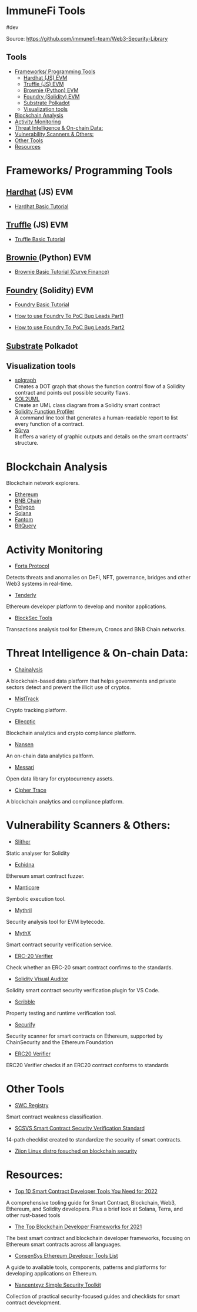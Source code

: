 # ImmuneFi Tools
#dev 

Source: https://github.com/immunefi-team/Web3-Security-Library

Tools
------
- [Frameworks/ Programming Tools](#frameworks-programming-tools)
  - [Hardhat (JS) EVM](#hardhat-js-evm)
  - [Truffle (JS) EVM](#truffle-js-evm)
  - [Brownie (Python) EVM](#brownie-python-evm)
  - [Foundry (Solidity) EVM](#foundry-solidity-evm)
  - [Substrate Polkadot](#substrate-polkadot)
  - [Visualization tools](#visualization-tools)
- [Blockchain Analysis](#blockchain-analysis)
- [Activity Monitoring](#activity-monitoring)
- [Threat Intelligence & On-chain Data:](#threat-intelligence--on-chain-data)
- [Vulnerability Scanners & Others:](#vulnerability-scanners--others)
- [Other Tools](#other-tools)
- [Resources](#resources)

# Frameworks/ Programming Tools

## [Hardhat](https://hardhat.org/) (JS) EVM

- [Hardhat Basic Tutorial](https://hardhat.org/tutorial)

## [Truffle](https://trufflesuite.com/) (JS) EVM

- [Truffle Basic Tutorial](https://trufflesuite.com/tutorial/)

## [Brownie ](https://eth-brownie.readthedocs.io/en/stable/)(Python) EVM

- [Brownie Basic Tutorial (Curve Finance)](https://www.youtube.com/watch?v=nkvIFE2QVp0)

## [Foundry](https://github.com/foundry-rs/foundry) (Solidity) EVM

- [Foundry Basic Tutorial](https://www.youtube.com/watch?v=fNMfMxGxeag)

- [How to use Foundry To PoC Bug Leads Part1](https://medium.com/immunefi/how-to-use-foundry-to-poc-bug-leads-part-1-214c9c02ff30 )

- [How to use Foundry To PoC Bug Leads Part2](https://medium.com/immunefi/how-to-use-foundry-to-poc-bug-leads-part-2-b7b3807400df)

## [Substrate](https://substrate.io/) Polkadot

## Visualization tools

- [solgraph](https://github.com/raineorshine/solgraph)<br/>
  Creates a DOT graph that shows the function control flow of a Solidity contract and points out possible security flaws.
- [SOL2UML](https://github.com/naddison36/sol2uml)<br/>
  Create an UML class diagram from a Solidity smart contract
- [Solidity Function Profiler](https://github.com/EricR/sol-function-profiler)<br/>
  A command line tool that generates a human-readable report to list every function of a contract.
- [Sūrya](https://github.com/ConsenSys/surya)<br/>
  It offers a variety of graphic outputs and details on the smart contracts' structure.

# Blockchain Analysis
Blockchain network explorers.
- [Ethereum](https://etherscan.io)
- [BNB Chain](https://bscscan.com)
- [Polygon](https://polygonscan.com)
- [Solana](https://solscan.io)
- [Fantom](https://fantomscan.com)
- [BitQuery](https://explorer.bitquery.io/)

# Activity Monitoring
- [Forta Protocol](https://forta.org)

Detects threats and anomalies on DeFi, NFT, governance, bridges and other Web3 systems in real-time.

- [Tenderly](https://tenderly.co)

Ethereum developer platform to develop and monitor applications.

- [BlockSec Tools](https://tools.blocksec.com/tx)

Transactions analysis tool for Ethereum, Cronos and BNB Chain networks.

# Threat Intelligence & On-chain Data:
- [Chainalysis](https://www.chainalysis.com)

 A blockchain-based data platform that helps governments and private sectors detect and prevent the illicit use of cryptos.

- [MistTrack](https://misttrack.io)

Crypto tracking platform.

- [Ellecptic](https://www.elliptic.co)

Blockchain analytics and crypto compliance platform.

- [Nansen](https://nansen.ai)

An on-chain data analytics paltform.

- [Messari](https://messari.io)

Open data library for cryptocurrency assets.

- [Cipher Trace](https://ciphertrace.com)

A blockchain analytics and compliance platform.

# Vulnerability Scanners & Others:
- [Slither](https://github.com/crytic/slither)

 Static analyser for Solidity 

- [Echidna](https://github.com/crytic/echidna)

Ethereum smart contract fuzzer. 

- [Manticore](https://github.com/trailofbits/manticore)

Symbolic execution tool.

- [Mythril](https://github.com/ConsenSys/mythril)

Security analysis tool for EVM bytecode.

- [MythX](https://mythx.io)

Smart contract security verification service.

- [ERC-20 Verifier](https://erc20-verifier.openzeppelin.com)

Check whether an ERC-20 smart contract confirms to the standards.

- [Solidity Visual Auditor](https://marketplace.visualstudio.com/items?itemName=tintinweb.solidity-visual-auditor)

Solidity smart contract security verification plugin for VS Code.

- [Scribble](https://github.com/ConsenSys/scribble)

Property testing and runtime verification tool.

- [Securify](https://github.com/eth-sri/securify2)

Security scanner for smart contracts on Ethereum, supported by ChainSecurity and the Ethereum Foundation 

- [ERC20 Verifier](https://erc20-verifier.openzeppelin.com/)

ERC20 Verifier checks if an ERC20 contract conforms to standards

# Other Tools
- [SWC Registry](https://swcregistry.io/)

Smart contract weakness classification.

- [SCSVS Smart Contract Security Verification Standard](https://securing.github.io/SCSVS/)

14-path checklist created to standardize the security of smart contracts.

- [Ziion Linux distro fosuched on blockchain security](https://www.ziion.org/)


# Resources:

- [Top 10 Smart Contract Developer Tools You Need for 2022](https://betterprogramming.pub/the-top-blockchain-developer-frameworks-for-2021-89afa5e7bd04)

A comprehensive tooling guide for Smart Contract, Blockchain, Web3, Ethereum, and Solidity developers. Plus a brief look at Solana, Terra, and other rust-based tools

 - [The Top Blockchain Developer Frameworks for 2021](https://betterprogramming.pub/the-top-blockchain-developer-frameworks-for-2021-89afa5e7bd04)

The best smart contract and blockchain developer frameworks, focusing on Ethereum smart contracts across all languages.

- [ConsenSys Ethereum Developer Tools List](https://github.com/ConsenSys/ethereum-developer-tools-list)

A guide to available tools, components, patterns and platforms for developing applications on Ethereum.


- [Nancentxyz Simple Security Toolkit](https://github.com/nascentxyz/simple-security-toolkit)
 
Collection of practical security-focused guides and checklists for smart contract development.